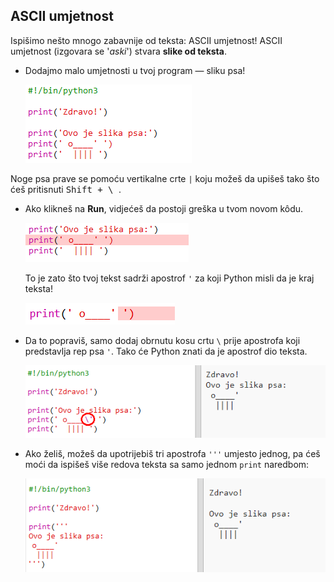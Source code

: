 ## ASCII umjetnost

Ispišimo nešto mnogo zabavnije od teksta: ASCII umjetnost! ASCII umjetnost (izgovara se '*aski*') stvara **slike od teksta**.

+ Dodajmo malo umjetnosti u tvoj program — sliku psa!
    
    ![screenshot](images/me-dog.png)

Noge psa prave se pomoću vertikalne crte `|` koju možeš da upišeš tako što ćeš pritisnuti <kbd>Shift + \ </kbd>.

+ Ako klikneš na **Run**, vidjećeš da postoji greška u tvom novom kôdu.
    
    ![screenshot](images/me-dog-bug.png)
    
    To je zato što tvoj tekst sadrži apostrof `'` za koji Python misli da je kraj teksta!
    
    ![screenshot](images/me-dog-quote.png)

+ Da to popraviš, samo dodaj obrnutu kosu crtu `\` prije apostrofa koji predstavlja rep psa `'`. Tako će Python znati da je apostrof dio teksta.
    
    ![screenshot](images/me-dog-bug-fix.png)

+ Ako želiš, možeš da upotrijebiš tri apostrofa `'''` umjesto jednog, pa ćeš moći da ispišeš više redova teksta sa samo jednom `print` naredbom:
    
    ![screenshot](images/me-dog-triple-quote.png)